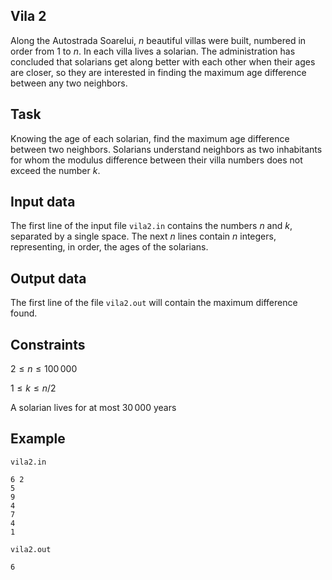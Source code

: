 ## Vila 2

Along the Autostrada Soarelui, $n$ beautiful villas were built, numbered in order from $1$ to $n$. In each villa lives a solarian. The administration has concluded that solarians get along better with each other when their ages are closer, so they are interested in finding the maximum age difference between any two neighbors.

## Task

Knowing the age of each solarian, find the maximum age difference between two neighbors. Solarians understand neighbors as two inhabitants for whom the modulus difference between their villa numbers does not exceed the number $k$. 

## Input data

The first line of the input file `vila2.in` contains the numbers $n$ and $k$, separated by a single space. The next $n$ lines contain $n$ integers, representing, in order, the ages of the solarians. 

## Output data

The first line of the file `vila2.out` will contain the maximum difference found. 

## Constraints

$2 \leq n \leq 100\,000$ 

$1 \leq k \leq n/2$ 

A solarian lives for at most $30\,000$ years 

## Example

`vila2.in`

```
6 2
5
9
4
7
4
1
```

`vila2.out`

```
6
```